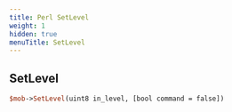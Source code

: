 ```yaml
---
title: Perl SetLevel
weight: 1
hidden: true
menuTitle: SetLevel
---
```

## SetLevel
```perl
$mob->SetLevel(uint8 in_level, [bool command = false])
```